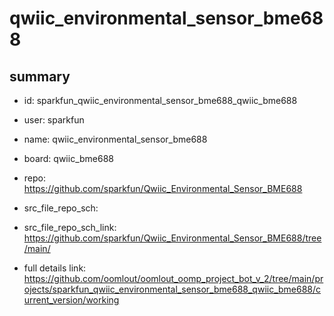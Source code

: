# qwiic_environmental_sensor_bme688
 
## summary 
* id: sparkfun_qwiic_environmental_sensor_bme688_qwiic_bme688
* user: sparkfun
* name: qwiic_environmental_sensor_bme688
* board: qwiic_bme688
* repo: https://github.com/sparkfun/Qwiic_Environmental_Sensor_BME688



* src_file_repo_sch: 
* src_file_repo_sch_link: https://github.com/sparkfun/Qwiic_Environmental_Sensor_BME688/tree/main/
* full details link: https://github.com/oomlout/oomlout_oomp_project_bot_v_2/tree/main/projects/sparkfun_qwiic_environmental_sensor_bme688_qwiic_bme688/current_version/working  







